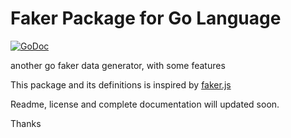 # Faker Package for Go Language

[![GoDoc](https://godoc.org/github.com/raitucarp/faker?status.svg)](https://godoc.org/github.com/raitucarp/faker)

another go faker data generator, with some features

This package and its definitions is inspired by [faker.js](https://github.com/Marak/faker.js)

Readme, license and complete documentation will updated soon.

Thanks